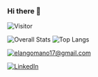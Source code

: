 ### Hi there 👋

<!--
**Its-elango/Its-elango** is a ✨ _

Here are some ideas to get you started:

- 🔭 I’m currently working on ...
- 🌱 I’m currently learning ...
- 👯 I’m looking to collaborate on ...
- 🤔 I’m looking for help with ...
- 💬 Ask me about ...
- 📫 How to reach me: ...
- 😄 Pronouns: ...
- ⚡ Fun fact: ...
-->

![Visitor](https://visitor-badge.laobi.icu/badge?page_id=its-elango.its-elango)

![Overall Stats](https://github-readme-stats.vercel.app/api?username=its-elango&count_private=true&show_icons=true&hide=contribs)
![Top Langs](https://github-readme-stats.vercel.app/api/top-langs/?username=its-elango)

<a href="mailto:elangomano17@gmail.com">![elangomano17@gmail.com](https://img.shields.io/badge/Gmail-D14836?style=for-the-badge&logo=gmail&logoColor=white)</a>

<a href="<https://www.linkedin.com/in/elangovan2001>">![LinkedIn](https://img.shields.io/badge/LinkedIn-0077B5?style=for-the-badge&logo=linkedin&logoColor=white)</a>

